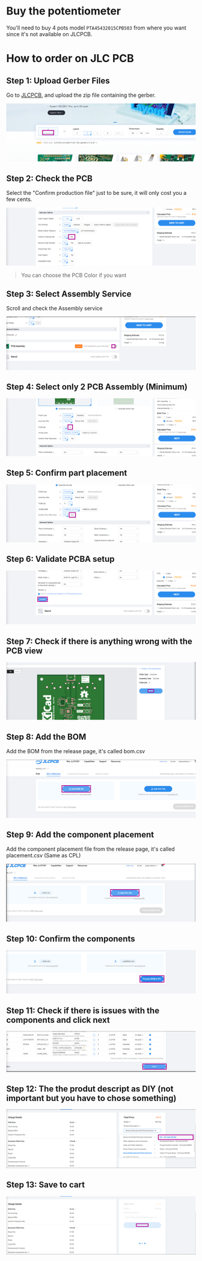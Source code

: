# Buy the potentiometer

You'll need to buy 4 pots model `PTA45432015CPB503` from where you want since it's not available on JLCPCB.

# How to order on JLC PCB

## Step 1: Upload Gerber Files

Go to [JLCPCB](https://jlcpcb.com/), and upload the zip file containing the gerber. 

![Upload Gerber Files](./ressources/jlc_order/step1.png)

## Step 2: Check the PCB

Select the "Confirm production file" just to be sure, it will only cost you a few cents.

![Check the PCB](./ressources/jlc_order/step2.png)

> You can choose the PCB Color if you want

## Step 3: Select Assembly Service

Scroll and check the Assembly service

![Select Assembly Service](./ressources/jlc_order/step3.png)

## Step 4: Select only 2 PCB Assembly (Minimum)

![Select only 2 PCB Assembly (Minumum)](./ressources/jlc_order/step4.png)

## Step 5: Confirm part placement

![Confirm part placement](./ressources/jlc_order/step5.png)

## Step 6: Validate PCBA setup

![Validate PCBA setup](./ressources/jlc_order/step6.png)

## Step 7: Check if there is anything wrong with the PCB view

![Check if there is anything wrong with the PCB view](./ressources/jlc_order/step7.png)

## Step 8: Add the BOM

Add the BOM from the release page, it's called bom.csv

![Add the BOM](./ressources/jlc_order/step8.png)

## Step 9: Add the component placement

Add the component placement file from the release page, it's called placement.csv (Same as CPL)

![Add the component placement](./ressources/jlc_order/step9.png)

## Step 10: Confirm the components

![Confirm the components](./ressources/jlc_order/step10.png)


## Step 11: Check if there is issues with the components and click next

![Check if there is issues with the components](./ressources/jlc_order/step11.png)

## Step 12: The the produt descript as DIY (not important but you have to chose something)

![The the produt descript as DIY](./ressources/jlc_order/step12.png)

## Step 13: Save to cart

![Save to cart](./ressources/jlc_order/step13.png)